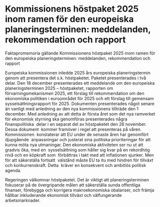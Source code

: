 # Kommissionens höstpaket 2025 inom ramen för den europeiska planeringsterminen: meddelanden, rekommendation och rapport

Faktapromemoria gällande Kommissionens höstpaket 2025 inom ramen för den
europeiska planeringsterminen: meddelanden,
rekommendation och rapport

Europeiska kommissionen inledde 2025 års europeiska planeringstermin genom att presentera det s.k. höstpaketet. Paketet presenterades i två delar. Den 18 december presenterades ett meddelande om den europeiska planeringsterminen 2025 – höstpaketet, rapporten om  förvarningsmekanismen 2025, ett förslag till rekommendation om den  ekonomiska politiken i euroområdet för 2025 och ett förslag till gemensam  sysselsättningsrapport för 2025. Dokumenten presenterades något senare  än vanligt med anledning av den nya kommissionens tillträde den 1  december. Med anledning av att detta är första året som det nya ramverket  för ekonomisk styrning ska genomföras presenterades några finanspolitiska  delar i en separat del av höstpaketet den 26 november. Dessa dokument  kommer framöver i regel att presenteras på våren. Kommissionen  konstaterar att EU under de senaste åren har genomfört djupgående  anpassningar och justerat sina politiska prioriteringar för att kunna möta nya utmaningar. Den ekonomiska aktiviteten ser nu ut att gradvis öka, med en  sysselsättning som håller sig kvar på en rekordhög nivå och en köpkraft som  förbättras i takt med att inflationen sjunker. Men för att säkerställa fortsatt  välstånd måste EU ta itu med hindren för tillväxt och konkurrenskraft. Detta  kräver en konsekvent och ambitiös politisk agenda.


Regeringen välkomnar höstpaketet. Det är viktigt att planeringsterminen fokuserar på de övergripande målen att säkerställa sunda offentliga finanser, förebygga och korrigera makroekonomiska obalanser, och främja hållbar inkluderande ekonomisk tillväxt och välfungerande arbetsmarknader.
